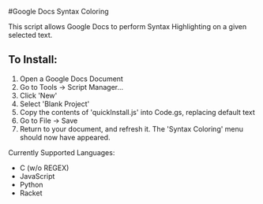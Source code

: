 #Google Docs Syntax Coloring

This script allows Google Docs to perform Syntax Highlighting on a given selected text.

## To Install:
1. Open a Google Docs Document
2. Go to Tools -> Script Manager...
3. Click 'New'
4. Select 'Blank Project'
5. Copy the contents of 'quickInstall.js' into Code.gs, replacing default text
6. Go to File -> Save
7. Return to your document, and refresh it. The 'Syntax Coloring' menu should now have appeared.

Currently Supported Languages:
* C (w/o REGEX)
* JavaScript
* Python
* Racket